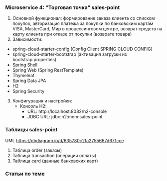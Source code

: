 ### Microservice 4: "Торговая точка" sales-point
1. Основной функционал: формирование заказа клиента со списком покупок, авторизация платежа за покупки по банковским
   картам VISA, MasterCard, Мир в процессинговом центре, возврат средств на карту клиента при отказе от покупки (возврате
   товара)
2. Зависимости:
  - spring-cloud-starter-config (Config Client SPRING CLOUD CONFIG)
  - spring-cloud-starter-bootstrap (активация загрузки из bootstrap.properties)
  - Spring Shell
  - Spring Web (Spring RestTemplate)
  - Thymeleaf
  - Spring Data JPA
  - H2
  - Spring Security
3. Конфигурация и настройки:
   - Консоль H2:
     - URL: http://localhost:8082/h2-console
     - JDBC URL: jdbc:h2:mem:sales-point

### Таблицы sales-point
  UML https://dbdiagram.io/d/635780c2fa2755667d671cce

1. Таблица order (заказы)
2. Таблица transaction (операции оплаты)
3. Таблица card (данные банковских карт)

### Статьи по теме

